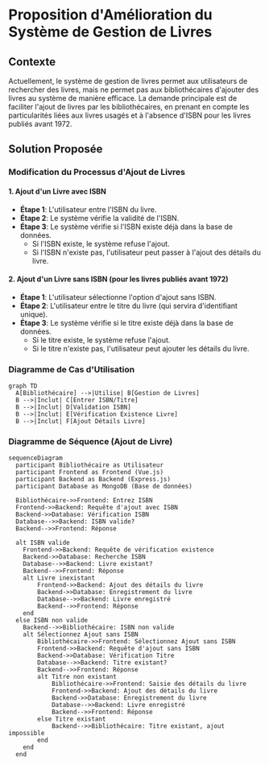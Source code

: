 # Proposition d'Amélioration du Système de Gestion de Livres

## Contexte
Actuellement, le système de gestion de livres permet aux utilisateurs de rechercher des livres, mais ne permet pas aux bibliothécaires d'ajouter des livres au système de manière efficace. La demande principale est de faciliter l'ajout de livres par les bibliothécaires, en prenant en compte les particularités liées aux livres usagés et à l'absence d'ISBN pour les livres publiés avant 1972.

## Solution Proposée

### Modification du Processus d'Ajout de Livres

#### 1. Ajout d'un Livre avec ISBN

- **Étape 1**: L'utilisateur entre l'ISBN du livre.
- **Étape 2**: Le système vérifie la validité de l'ISBN.
- **Étape 3**: Le système vérifie si l'ISBN existe déjà dans la base de données.
  - Si l'ISBN existe, le système refuse l'ajout.
  - Si l'ISBN n'existe pas, l'utilisateur peut passer à l'ajout des détails du livre.

#### 2. Ajout d'un Livre sans ISBN (pour les livres publiés avant 1972)

- **Étape 1**: L'utilisateur sélectionne l'option d'ajout sans ISBN.
- **Étape 2**: L'utilisateur entre le titre du livre (qui servira d'identifiant unique).
- **Étape 3**: Le système vérifie si le titre existe déjà dans la base de données.
  - Si le titre existe, le système refuse l'ajout.
  - Si le titre n'existe pas, l'utilisateur peut ajouter les détails du livre.

### Diagramme de Cas d'Utilisation

```mermaid
graph TD
  A[Bibliothécaire] -->|Utilise| B[Gestion de Livres]
  B -->|Inclut| C[Entrer ISBN/Titre]
  B -->|Inclut| D[Validation ISBN]
  B -->|Inclut| E[Vérification Existence Livre]
  B -->|Inclut| F[Ajout Détails Livre]
```

###  Diagramme de Séquence (Ajout de Livre)

```mermaid
sequenceDiagram
  participant Bibliothécaire as Utilisateur
  participant Frontend as Frontend (Vue.js)
  participant Backend as Backend (Express.js)
  participant Database as MongoDB (Base de données)

  Bibliothécaire->>Frontend: Entrez ISBN
  Frontend->>Backend: Requête d'ajout avec ISBN
  Backend->>Database: Vérification ISBN
  Database-->>Backend: ISBN valide?
  Backend-->>Frontend: Réponse

  alt ISBN valide
    Frontend->>Backend: Requête de vérification existence
    Backend->>Database: Recherche ISBN
    Database-->>Backend: Livre existant?
    Backend-->>Frontend: Réponse
    alt Livre inexistant
        Frontend->>Backend: Ajout des détails du livre
        Backend->>Database: Enregistrement du livre
        Database-->>Backend: Livre enregistré
        Backend-->>Frontend: Réponse
    end
  else ISBN non valide
    Backend-->>Bibliothécaire: ISBN non valide
    alt Sélectionnez Ajout sans ISBN
        Bibliothécaire->>Frontend: Sélectionnez Ajout sans ISBN
        Frontend->>Backend: Requête d'ajout sans ISBN
        Backend->>Database: Vérification Titre
        Database-->>Backend: Titre existant?
        Backend-->>Frontend: Réponse
        alt Titre non existant
            Bibliothécaire->>Frontend: Saisie des détails du livre
            Frontend->>Backend: Ajout des détails du livre
            Backend->>Database: Enregistrement du livre
            Database-->>Backend: Livre enregistré
            Backend-->>Frontend: Réponse
        else Titre existant
            Backend-->>Bibliothécaire: Titre existant, ajout impossible
        end
    end
  end
```
